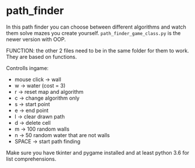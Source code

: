 # path_finder
In this path finder you can choose between different algorithms and watch them solve mazes you create yourself.
`path_finder_game_class.py` is the newer version with OOP.

FUNCTION:
the other 2 files need to be in the same folder for them to work. They are based on functions.


Controlls ingame:

* mouse click -> wall
* w -> water (cost = 3)
* r -> reset map and algorithm
* c -> change algorithm only
* s -> start point
* e -> end point
* l -> clear drawn path
* d -> delete cell
* m -> 100 random walls 
* n -> 50 random water that are not walls
* SPACE -> start path finding

Make sure you have tkinter and pygame installed and at least python 3.6 for list comprehensions.

